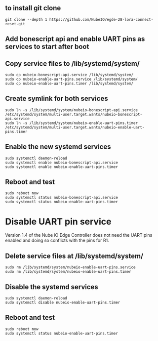 ## to install git clone

```
git clone --depth 1 https://github.com/NubeIO/egde-28-lora-connect-reset.git
```




## Add bonescript api and enable UART pins as services to start after boot
## Copy service files to /lib/systemd/system/

```
sudo cp nubeio-bonescript-api.service /lib/systemd/system/
sudo cp nubeio-enable-uart-pins.service /lib/systemd/system/
sudo cp nubeio-enable-uart-pins.timer /lib/systemd/system/
```

## Create symlink for both services

```
sudo ln -s /lib/systemd/system/nubeio-bonescript-api.service /etc/systemd/system/multi-user.target.wants/nubeio-bonescript-api.service
sudo ln -s /lib/systemd/system/nubeio-enable-uart-pins.timer /etc/systemd/system/multi-user.target.wants/nubeio-enable-uart-pins.timer
```

## Enable the new systemd services
```
sudo systemctl daemon-reload
sudo systemctl enable nubeio-bonescript-api.service
sudo systemctl enable nubeio-enable-uart-pins.timer
```

## Reboot and test
```
sudo reboot now
sudo systemctl status nubeio-bonescript-api.service
sudo systemctl status nubeio-enable-uart-pins.timer
```

# Disable UART pin service

Version 1.4 of the Nube iO Edge Controller does not need the UART pins enabled and doing so conflicts with the pins for R1. 

## Delete service files at /lib/systemd/system/
```
sudo rm /lib/systemd/system/nubeio-enable-uart-pins.service
sudo rm /lib/systemd/system/nubeio-enable-uart-pins.timer
```

## Disable the systemd services
```
sudo systemctl daemon-reload
sudo systemctl disable nubeio-enable-uart-pins.timer
```

## Reboot and test
```
sudo reboot now
sudo systemctl status nubeio-enable-uart-pins.timer
```
